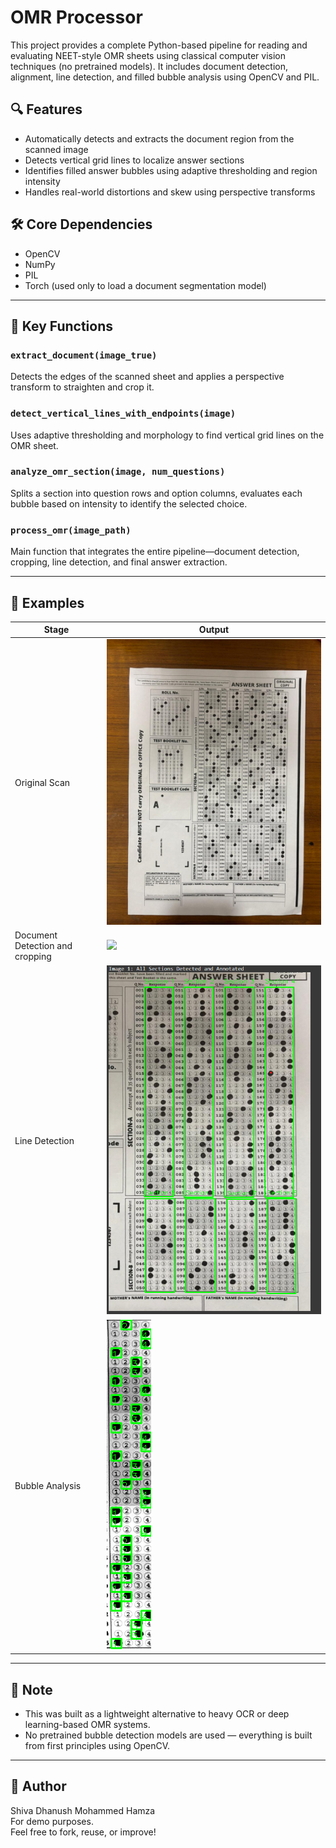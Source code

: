 # OMR Processor

This project provides a complete Python-based pipeline for reading and evaluating NEET-style OMR sheets using classical computer vision techniques (no pretrained models). It includes document detection, alignment, line detection, and filled bubble analysis using OpenCV and PIL.

## 🔍 Features

- Automatically detects and extracts the document region from the scanned image
- Detects vertical grid lines to localize answer sections
- Identifies filled answer bubbles using adaptive thresholding and region intensity
- Handles real-world distortions and skew using perspective transforms

## 🛠️ Core Dependencies
- OpenCV
- NumPy
- PIL
- Torch (used only to load a document segmentation model)

---

## 🧠 Key Functions

### `extract_document(image_true)`
Detects the edges of the scanned sheet and applies a perspective transform to straighten and crop it.

### `detect_vertical_lines_with_endpoints(image)`
Uses adaptive thresholding and morphology to find vertical grid lines on the OMR sheet.

### `analyze_omr_section(image, num_questions)`
Splits a section into question rows and option columns, evaluates each bubble based on intensity to identify the selected choice.

### `process_omr(image_path)`
Main function that integrates the entire pipeline—document detection, cropping, line detection, and final answer extraction.

---

## 📂 Examples

| Stage                              | Output                                          |
|------------------------------------|-------------------------------------------------|
| Original Scan                      | ![](examples/omr_brown.jpg)                 |
| Document Detection and cropping    | ![](examples/resized_image.jpg)             |
| Line Detection                     | ![](examples/lines_drawn.png)                |
| Bubble Analysis                    | ![](examples/bubbles_drawn.jpg)               |

---

## 📌 Note
- This was built as a lightweight alternative to heavy OCR or deep learning-based OMR systems.
- No pretrained bubble detection models are used — everything is built from first principles using OpenCV.

---

## 👤 Author
Shiva Dhanush
Mohammed Hamza  
For demo purposes.  
Feel free to fork, reuse, or improve!

